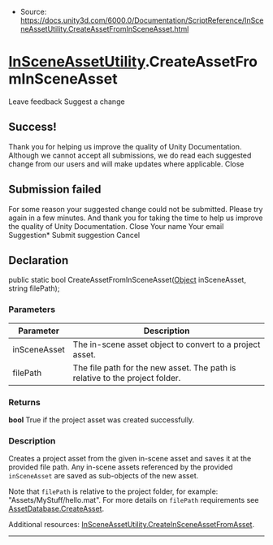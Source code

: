 * Source: https://docs.unity3d.com/6000.0/Documentation/ScriptReference/InSceneAssetUtility.CreateAssetFromInSceneAsset.html

#  [InSceneAssetUtility](https://docs.unity3d.com/6000.0/Documentation/ScriptReference/InSceneAssetUtility.html).CreateAssetFromInSceneAsset
Leave feedback
Suggest a change
## Success!
Thank you for helping us improve the quality of Unity Documentation. Although we cannot accept all submissions, we do read each suggested change from our users and will make updates where applicable.
Close
## Submission failed
For some reason your suggested change could not be submitted. Please <a>try again</a> in a few minutes. And thank you for taking the time to help us improve the quality of Unity Documentation.
Close
Your name Your email Suggestion* Submit suggestion
Cancel
## Declaration
public static bool CreateAssetFromInSceneAsset([Object](https://docs.unity3d.com/6000.0/Documentation/ScriptReference/Object.html) inSceneAsset, string filePath); 
### Parameters
Parameter | Description  
---|---  
inSceneAsset | The in-scene asset object to convert to a project asset.  
filePath | The file path for the new asset. The path is relative to the project folder.  
### Returns
**bool** True if the project asset was created successfully. 
### Description
Creates a project asset from the given in-scene asset and saves it at the provided file path.
Any in-scene assets referenced by the provided `inSceneAsset` are saved as sub-objects of the new asset.   
  
Note that `filePath` is relative to the project folder, for example: "Assets/MyStuff/hello.mat". For more details on `filePath` requirements see [AssetDatabase.CreateAsset](https://docs.unity3d.com/6000.0/Documentation/ScriptReference/AssetDatabase.CreateAsset.html).  
  
Additional resources: [InSceneAssetUtility.CreateInSceneAssetFromAsset](https://docs.unity3d.com/6000.0/Documentation/ScriptReference/InSceneAssetUtility.CreateInSceneAssetFromAsset.html).
* * *
